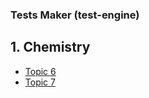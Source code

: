 ### **Tests Maker (test-engine)**
## 1. Chemistry
* [Topic 6](https://prathamvirani.app/test-chemistry-topic6.html)
* [Topic 7](https://prathamvirani.app/test-chemistry-topic7.html)
